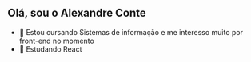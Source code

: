 ## Olá, sou o Alexandre Conte

- 🔭 Estou cursando Sistemas de informação e me interesso muito por front-end no momento
- 🌱 Estudando React
